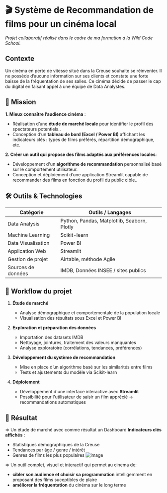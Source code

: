 # 🎬 Système de Recommandation de films pour un cinéma local
*Projet collaboratif réalisé dans le cadre de ma formation à la Wild Code School.*
## Contexte

Un cinéma en perte de vitesse situé dans la Creuse souhaite se réinventer. Il ne possède d’aucune information sur ses clients et constate une forte baisse de la fréquentation de ses salles.
Ce cinéma décide de passer le cap du digital en faisant appel à une équipe de Data Analystes.

## 🎯 Mission

**1. Mieux connaître l’audience cinéma** :  
-  Réalisation d’une **étude de marché locale** pour identifier le profil des spectateurs potentiels..  
-  Conception d’un **tableau de bord (Excel / Power BI)** affichant les indicateurs clés : types de films préférés, répartition démographique, etc.

**2. Créer un outil qui propose des films adaptés aux préférences locales**:   
-  Développement d'un **algorithme de recommandation** personnalisé basé sur le comportement utilisateur.  
-  Conception et déploiement d’une application Streamlit capable de recommander des films en fonction du profil du public cible..  


## 🛠️ Outils & Technologies

| Catégorie                    | Outils / Langages |
|-----------------------------|-------------------|
| Data Analysis               | Python, Pandas, Matplotlib, Seaborn, Plotly |
| Machine Learning            | Scikit-learn |
| Data Visualisation          | Power BI | Excel
| Application Web             | Streamlit |
| Gestion de projet           | Airtable, méthode Agile |
| Sources de données          | IMDB, Données INSEE / sites publics |


## 🔄 Workflow du projet

1. **Étude de marché**
   - Analyse démographique et comportementale de la population locale
   - Visualisation des résultats sous Excel et Power BI

2. **Exploration et préparation des données**
   - Importation des datasets IMDB
   - Nettoyage, jointures, traitement des valeurs manquantes
   - Analyse exploratoire (corrélations, tendances, préférences)

3. **Développement du système de recommandation**
   - Mise en place d’un algorithme basé sur les similarités entre films
   - Tests et ajustements du modèle via Scikit-learn

4. **Déploiement**
   - Développement d'une interface interactive avec **Streamlit**
   - Possibilité pour l'utilisateur de saisir un film apprécié → recommandations automatiques

## 🚀 Résultat
=> Un étude de marché avec comme résultat un Dashboard **Indicateurs clés affichés :**  
- Statistiques démographiques de la Creuse
- Tendances par âge / genre / intérêt
- Genres de films les plus populaires
  ![image](https://github.com/user-attachments/assets/1cbb5175-b5b0-440c-b14a-e1b9d7afeb53)

=> Un outil complet, visuel et interactif qui permet au cinema de:  
- **cibler son audience et choisir sa programmation** intelligemment en proposant des films suceptibles de plaire
- **améliorer la fréquentation** du cinéma sur le long terme

